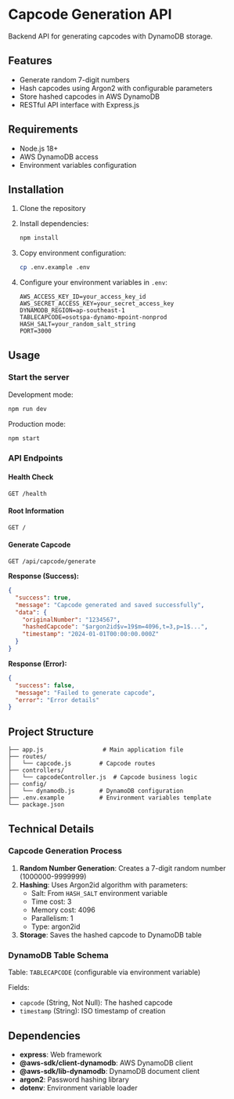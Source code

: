 # Capcode Generation API

Backend API for generating capcodes with DynamoDB storage.

## Features

- Generate random 7-digit numbers
- Hash capcodes using Argon2 with configurable parameters
- Store hashed capcodes in AWS DynamoDB
- RESTful API interface with Express.js

## Requirements

- Node.js 18+ 
- AWS DynamoDB access
- Environment variables configuration

## Installation

1. Clone the repository
2. Install dependencies:
   ```bash
   npm install
   ```

3. Copy environment configuration:
   ```bash
   cp .env.example .env
   ```

4. Configure your environment variables in `.env`:
   ```
   AWS_ACCESS_KEY_ID=your_access_key_id
   AWS_SECRET_ACCESS_KEY=your_secret_access_key
   DYNAMODB_REGION=ap-southeast-1
   TABLECAPCODE=osotspa-dynamo-mpoint-nonprod
   HASH_SALT=your_random_salt_string
   PORT=3000
   ```

## Usage

### Start the server

Development mode:
```bash
npm run dev
```

Production mode:
```bash
npm start
```

### API Endpoints

#### Health Check
```
GET /health
```

#### Root Information
```
GET /
```

#### Generate Capcode
```
GET /api/capcode/generate
```

**Response (Success):**
```json
{
  "success": true,
  "message": "Capcode generated and saved successfully",
  "data": {
    "originalNumber": "1234567",
    "hashedCapcode": "$argon2id$v=19$m=4096,t=3,p=1$...",
    "timestamp": "2024-01-01T00:00:00.000Z"
  }
}
```

**Response (Error):**
```json
{
  "success": false,
  "message": "Failed to generate capcode",
  "error": "Error details"
}
```

## Project Structure

```
├── app.js                 # Main application file
├── routes/
│   └── capcode.js        # Capcode routes
├── controllers/
│   └── capcodeController.js  # Capcode business logic
├── config/
│   └── dynamodb.js       # DynamoDB configuration
├── .env.example          # Environment variables template
└── package.json
```

## Technical Details

### Capcode Generation Process

1. **Random Number Generation**: Creates a 7-digit random number (1000000-9999999)
2. **Hashing**: Uses Argon2id algorithm with parameters:
   - Salt: From `HASH_SALT` environment variable
   - Time cost: 3
   - Memory cost: 4096
   - Parallelism: 1
   - Type: argon2id
3. **Storage**: Saves the hashed capcode to DynamoDB table

### DynamoDB Table Schema

Table: `TABLECAPCODE` (configurable via environment variable)

Fields:
- `capcode` (String, Not Null): The hashed capcode
- `timestamp` (String): ISO timestamp of creation

## Dependencies

- **express**: Web framework
- **@aws-sdk/client-dynamodb**: AWS DynamoDB client
- **@aws-sdk/lib-dynamodb**: DynamoDB document client
- **argon2**: Password hashing library
- **dotenv**: Environment variable loader
